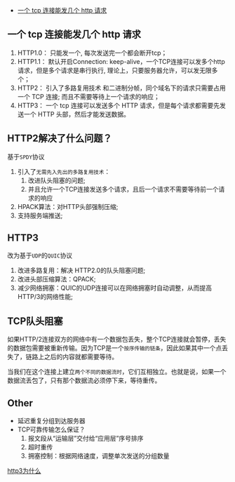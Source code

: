 - [一个 tcp 连接能发几个 http 请求](https://github.com/mqyqingfeng/frontend-interview-question-and-answer/issues/1)

## 一个 tcp 连接能发几个 http 请求

1. HTTP1.0： 只能发一个, 每次发送完一个都会断开tcp；
2. HTTP1.1： 默认开启Connection: keep-alive，一个TCP连接可以发多个http请求，但是多个请求是串行执行, 理论上，只要服务器允许，可以发无限多个；
3. HTTP2： 引入了多路复用技术 和二进制分帧，同个域名下的请求只需要占用一个 TCP 连接; 而且不需要等待上一个请求的响应；
4. HTTP3： 一个 tcp 连接可以发送多个 HTTP 请求，但是每个请求都需要先发送一个 HTTP 头部，然后才能发送数据。







## HTTP2解决了什么问题？

基于`SPDY`协议

1. 引入了`无需先入先出的多路复用技术`：
   1. 改进队头阻塞的问题;
   2. 并且允许一个TCP连接发送多个请求，且后一个请求不需要等待前一个请求的响应
2. HPACK算法：对HTTP头部强制压缩;
3. 支持服务端推送;



## HTTP3

改为基于`UDP`的`QUIC`协议

1. 改进多路复用：解决 HTTP2.0的队头阻塞问题;
2. 改进头部压缩算法：QPACK;
3. 减少网络拥塞：QUIC的UDP连接可以在网络拥塞时自动调整，从而提高HTTP/3的网络性能;






## TCP队头阻塞


如果HTTP/2连接双方的网络中有一个数据包丢失，整个TCP连接就会暂停，丢失的数据包需要被重新传输。因为TCP是一个`按序传输的链条`，因此如果其中一个点丢失了，链路上之后的内容就都需要等待。


当我们在这个连接上建立`两个不同的数据流时`，它们互相独立。也就是说，如果一个数据流丢包了，只有那个数据流必须停下来，等待重传。




## Other
- 延迟重复分组到达服务器
- TCP可靠传输怎么保证？
  1. 报文段从“运输层”交付给“应用层”序号排序
  2. 超时重传
  3. 拥塞控制：根据网络速度，调整单次发送的分组数量



[http3为什么](https://http3-explained.haxx.se/zh/why-quic/why-tcphol)